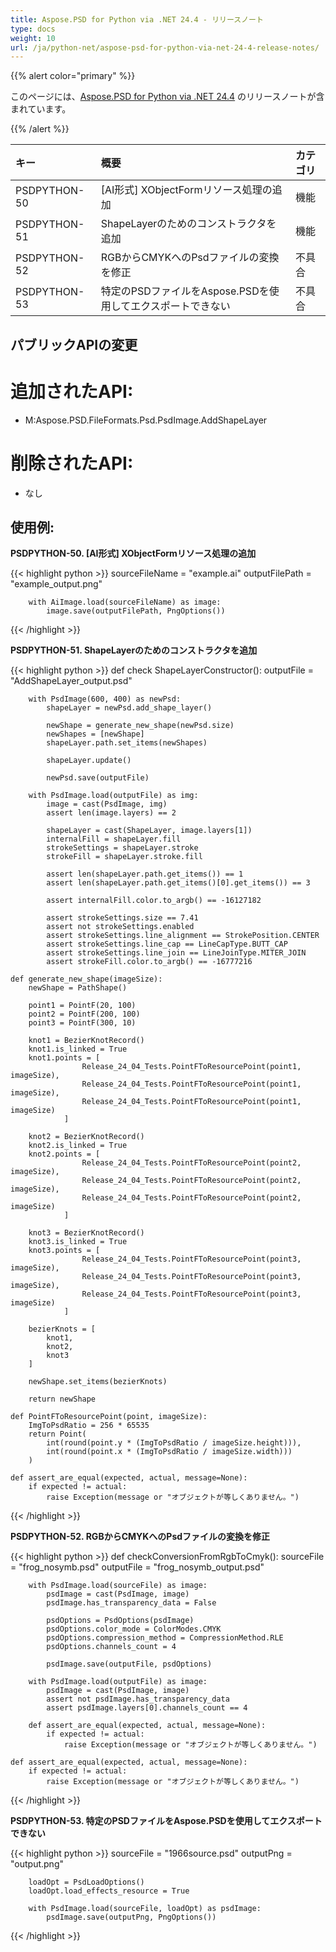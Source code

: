 ```yaml
---
title: Aspose.PSD for Python via .NET 24.4 - リリースノート
type: docs
weight: 10
url: /ja/python-net/aspose-psd-for-python-via-net-24-4-release-notes/
---
```


{{% alert color="primary" %}}

このページには、[Aspose.PSD for Python via .NET 24.4](https://pypi.org/project/aspose-psd/) のリリースノートが含まれています。

{{% /alert %}}

| **キー**      | **概要**                                                          | **カテゴリ**|
|:-------------|:--------------------------------------------------------------------|:------------|
| PSDPYTHON-50 | [AI形式] XObjectFormリソース処理の追加                        | 機能     |
| PSDPYTHON-51 | ShapeLayerのためのコンストラクタを追加                                   | 機能     |
| PSDPYTHON-52 | RGBからCMYKへのPsdファイルの変換を修正                         | 不具合         |
| PSDPYTHON-53 | 特定のPSDファイルをAspose.PSDを使用してエクスポートできない         | 不具合         |



## **パブリックAPIの変更**
# **追加されたAPI:**
- M:Aspose.PSD.FileFormats.Psd.PsdImage.AddShapeLayer

# **削除されたAPI:**
- なし


## **使用例:**

**PSDPYTHON-50. [AI形式] XObjectFormリソース処理の追加**

{{< highlight python >}}
        sourceFileName = "example.ai"
        outputFilePath = "example_output.png"

        with AiImage.load(sourceFileName) as image:
            image.save(outputFilePath, PngOptions())
{{< /highlight >}}

**PSDPYTHON-51. ShapeLayerのためのコンストラクタを追加**

{{< highlight python >}}
     def check ShapeLayerConstructor():
        outputFile = "AddShapeLayer_output.psd"

        with PsdImage(600, 400) as newPsd:
            shapeLayer = newPsd.add_shape_layer()

            newShape = generate_new_shape(newPsd.size)
            newShapes = [newShape]
            shapeLayer.path.set_items(newShapes)

            shapeLayer.update()

            newPsd.save(outputFile)

        with PsdImage.load(outputFile) as img:
            image = cast(PsdImage, img)
            assert len(image.layers) == 2

            shapeLayer = cast(ShapeLayer, image.layers[1])
            internalFill = shapeLayer.fill
            strokeSettings = shapeLayer.stroke
            strokeFill = shapeLayer.stroke.fill

            assert len(shapeLayer.path.get_items()) == 1
            assert len(shapeLayer.path.get_items()[0].get_items()) == 3

            assert internalFill.color.to_argb() == -16127182

            assert strokeSettings.size == 7.41
            assert not strokeSettings.enabled
            assert strokeSettings.line_alignment == StrokePosition.CENTER
            assert strokeSettings.line_cap == LineCapType.BUTT_CAP
            assert strokeSettings.line_join == LineJoinType.MITER_JOIN
            assert strokeFill.color.to_argb() == -16777216
			
    def generate_new_shape(imageSize):
        newShape = PathShape()

        point1 = PointF(20, 100)
        point2 = PointF(200, 100)
        point3 = PointF(300, 10)

        knot1 = BezierKnotRecord()
        knot1.is_linked = True
        knot1.points = [
                    Release_24_04_Tests.PointFToResourcePoint(point1, imageSize),
                    Release_24_04_Tests.PointFToResourcePoint(point1, imageSize),
                    Release_24_04_Tests.PointFToResourcePoint(point1, imageSize)
                ]

        knot2 = BezierKnotRecord()
        knot2.is_linked = True
        knot2.points = [
                    Release_24_04_Tests.PointFToResourcePoint(point2, imageSize),
                    Release_24_04_Tests.PointFToResourcePoint(point2, imageSize),
                    Release_24_04_Tests.PointFToResourcePoint(point2, imageSize)
                ]

        knot3 = BezierKnotRecord()
        knot3.is_linked = True
        knot3.points = [
                    Release_24_04_Tests.PointFToResourcePoint(point3, imageSize),
                    Release_24_04_Tests.PointFToResourcePoint(point3, imageSize),
                    Release_24_04_Tests.PointFToResourcePoint(point3, imageSize)
                ]

        bezierKnots = [
            knot1,
            knot2,
            knot3
        ]

        newShape.set_items(bezierKnots)

        return newShape
		
    def PointFToResourcePoint(point, imageSize):
        ImgToPsdRatio = 256 * 65535
        return Point(
            int(round(point.y * (ImgToPsdRatio / imageSize.height))),
            int(round(point.x * (ImgToPsdRatio / imageSize.width)))
        )

    def assert_are_equal(expected, actual, message=None):
        if expected != actual:
            raise Exception(message or "オブジェクトが等しくありません。")
			
{{< /highlight >}}

**PSDPYTHON-52. RGBからCMYKへのPsdファイルの変換を修正**

{{< highlight python >}}
     def checkConversionFromRgbToCmyk():
        sourceFile = "frog_nosymb.psd"
        outputFile = "frog_nosymb_output.psd"

        with PsdImage.load(sourceFile) as image:
            psdImage = cast(PsdImage, image)
            psdImage.has_transparency_data = False

            psdOptions = PsdOptions(psdImage)
            psdOptions.color_mode = ColorModes.CMYK
            psdOptions.compression_method = CompressionMethod.RLE
            psdOptions.channels_count = 4

            psdImage.save(outputFile, psdOptions)

        with PsdImage.load(outputFile) as image:
            psdImage = cast(PsdImage, image)
            assert not psdImage.has_transparency_data
            assert psdImage.layers[0].channels_count == 4

        def assert_are_equal(expected, actual, message=None):
            if expected != actual:
                raise Exception(message or "オブジェクトが等しくありません。")			

    def assert_are_equal(expected, actual, message=None):
        if expected != actual:
            raise Exception(message or "オブジェクトが等しくありません。")
				
{{< /highlight >}}

**PSDPYTHON-53. 特定のPSDファイルをAspose.PSDを使用してエクスポートできない**

{{< highlight python >}}
        sourceFile = "1966source.psd"
        outputPng = "output.png"

        loadOpt = PsdLoadOptions()
        loadOpt.load_effects_resource = True

        with PsdImage.load(sourceFile, loadOpt) as psdImage:
            psdImage.save(outputPng, PngOptions())
			
{{< /highlight >}}

